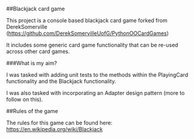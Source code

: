 ##Blackjack card game

This project is a console based blackjack card game forked from DerekSomerville (https://github.com/DerekSomervilleUofG/PythonOOCardGames)

It includes some generic card game functionality that can be re-used across other card games.

###What is my aim?

I was tasked with adding unit tests to the methods within the PlayingCard functionality and the Blackjack functionality.

I was also tasked with incorporating an Adapter design pattern (more to follow on this).

##Rules of the game

The rules for this game can be found here: https://en.wikipedia.org/wiki/Blackjack
